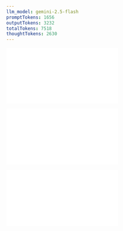 ```yaml
---
llm_model: gemini-2.5-flash
promptTokens: 1656
outputTokens: 3232
totalTokens: 7518
thoughtTokens: 2630
---
```


![@](steps/API%20Specification.7129fd2c.md)

![@](steps/_.aa6c7344.md)

![@](steps/response.1278d177.md)